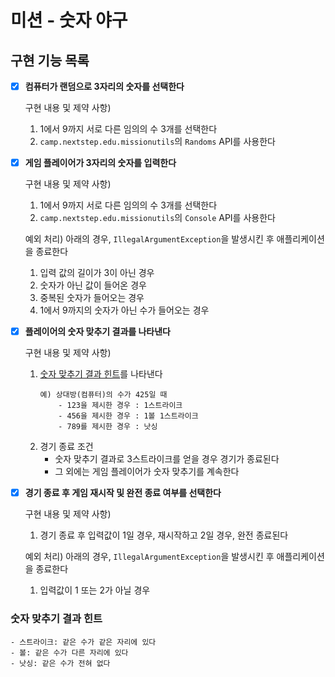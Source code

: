 # 미션 - 숫자 야구

## 구현 기능 목록

- [x] **컴퓨터가 랜덤으로 3자리의 숫자를 선택한다**

  구현 내용 및 제약 사항)
    1. 1에서 9까지 서로 다른 임의의 수 3개를 선택한다
    2. `camp.nextstep.edu.missionutils`의 `Randoms` API를 사용한다


- [x] **게임 플레이어가 3자리의 숫자를 입력한다**

  구현 내용 및 제약 사항)
    1. 1에서 9까지 서로 다른 임의의 수 3개를 선택한다
    2. `camp.nextstep.edu.missionutils`의 `Console` API를 사용한다

  예외 처리) 아래의 경우, `IllegalArgumentException`을 발생시킨 후 애플리케이션을 종료한다
    1. 입력 값의 길이가 3이 아닌 경우
    2. 숫자가 아닌 값이 들어온 경우
    3. 중복된 숫자가 들어오는 경우
    4. 1에서 9까지의 숫자가 아닌 수가 들어오는 경우


- [x] **플레이어의 숫자 맞추기 결과를 나타낸다**

  구현 내용 및 제약 사항)
    1. [숫자 맞추기 결과 힌트](#숫자-맞추기-결과-힌트)를 나타낸다
       ```
       예) 상대방(컴퓨터)의 수가 425일 때
           - 123을 제시한 경우 : 1스트라이크
           - 456을 제시한 경우 : 1볼 1스트라이크
           - 789를 제시한 경우 : 낫싱
       ```
    2. 경기 종료 조건
        - 숫자 맞추기 결과로 3스트라이크를 얻을 경우 경기가 종료된다
        - 그 외에는 게임 플레이어가 숫자 맞추기를 계속한다


- [x] **경기 종료 후 게임 재시작 및 완전 종료 여부를 선택한다**

  구현 내용 및 제약 사항)
    1. 경기 종료 후 입력값이 1일 경우, 재시작하고 2일 경우, 완전 종료된다

  예외 처리) 아래의 경우, `IllegalArgumentException`을 발생시킨 후 애플리케이션을 종료한다
    1. 입력값이 1 또는 2가 아닐 경우


### 숫자 맞추기 결과 힌트

```
- 스트라이크: 같은 수가 같은 자리에 있다
- 볼: 같은 수가 다른 자리에 있다
- 낫싱: 같은 수가 전혀 없다
```